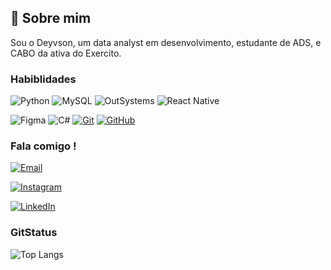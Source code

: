 ## 🚀 Sobre mim
Sou o Deyvson, um data analyst em desenvolvimento, estudante de ADS, e CABO da ativa do Exercito.

### Habiblidades

![Python](https://img.shields.io/badge/python-3670A0?style=for-the-badge&logo=python&logoColor=ffdd54)
![MySQL](https://img.shields.io/badge/MySQL-00000F?style=for-the-badge&logo=mysql&logoColor=white)
![OutSystems](https://img.shields.io/badge/OutSystems-0D1E32?style=for-the-badge&logo=outsystems&logoColor=29A3E2)
![React Native](https://img.shields.io/badge/React_Native-61DAFB?style=for-the-badge&logo=react&logoColor=white)

![Figma](https://img.shields.io/badge/Figma-696969?style=for-the-badge&logo=figma&logoColor=figma)
![C#](https://img.shields.io/badge/C%23-239120?style=for-the-badge&logo=c-sharp&logoColor=white)
[![Git](https://img.shields.io/badge/Git-000?style=for-the-badge&logo=git&logoColor=E94D5F)](https://git-scm.com/doc)
[![GitHub](https://img.shields.io/badge/GitHub-000?style=for-the-badge&logo=github&logoColor=30A3DC)](https://docs.github.com/)

### Fala comigo !
[![Email](https://img.shields.io/badge/-Email-000?style=for-the-badge&logo=microsoft-outlook&logoColor=E94D5F)](mailto:deyvsonxts@gmail.com)

[![Instagram](https://img.shields.io/badge/-Instagram-%23E4405F?style=for-the-badge&logo=instagram&logoColor=white)](https://www.instagram.com/deyvsonalb/)

[![LinkedIn](https://img.shields.io/badge/LinkedIn-0077B5?style=for-the-badge&logo=linkedin&logoColor=white)](https://www.linkedin.com/in/deyvson-de-albuquerque-melo-535571197/)

### GitStatus

![Top Langs](https://github-readme-stats-git-masterrstaa-rickstaa.vercel.app/api/top-langs/?username=DeyvsonAM&bg_color=000&border_color=30A3DC&title_color=E94D5F&text_color=FFF)
